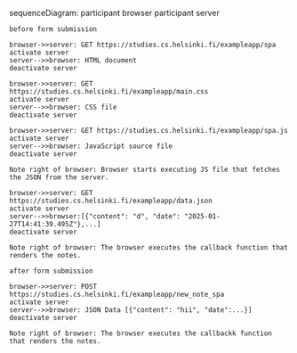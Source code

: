 sequenceDiagram:
    participant browser
    participant server
    
    before form submission

    browser->>server: GET https://studies.cs.helsinki.fi/exampleapp/spa
    activate server
    server-->>browser: HTML document
    deactivate server

    browser->>server: GET https://studies.cs.helsinki.fi/exampleapp/main.css
    activate server
    server-->>browser: CSS file
    deactivate server

    browser->>server: GET https://studies.cs.helsinki.fi/exampleapp/spa.js
    activate server
    server-->>browser: JavaScript source file
    deactivate server

    Note right of browser: Browser starts executing JS file that fetches the JSON from the server.

    browser->>server: GET https://studies.cs.helsinki.fi/exampleapp/data.json
    activate server
    server-->>browser:[{"content": "d", "date": "2025-01-27T14:41:39.495Z"},...]
    deactivate server

    Note right of browser: The browser executes the callback function that renders the notes.

    after form submission

    browser->>server: POST https://studies.cs.helsinki.fi/exampleapp/new_note_spa
    activate server
    server-->>browser: JSON Data [{"content": "hii", "date":...}]
    deactivate server
    
    Note right of browser: The browser executes the callbackk function that renders the notes.
    

